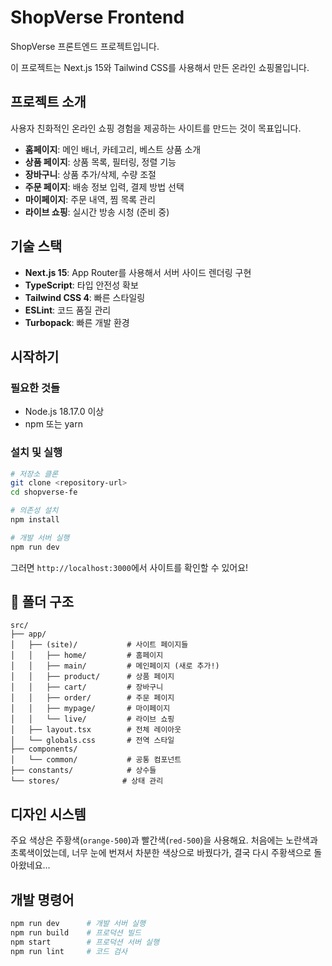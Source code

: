 # ShopVerse Frontend

ShopVerse 프론트엔드 프로젝트입니다. 

이 프로젝트는 Next.js 15와 Tailwind CSS를 사용해서 만든 온라인 쇼핑몰입니다.

## 프로젝트 소개

사용자 친화적인 온라인 쇼핑 경험을 제공하는 사이트를 만드는 것이 목표입니다.

- **홈페이지**: 메인 배너, 카테고리, 베스트 상품 소개
- **상품 페이지**: 상품 목록, 필터링, 정렬 기능
- **장바구니**: 상품 추가/삭제, 수량 조절
- **주문 페이지**: 배송 정보 입력, 결제 방법 선택
- **마이페이지**: 주문 내역, 찜 목록 관리
- **라이브 쇼핑**: 실시간 방송 시청 (준비 중)

## 기술 스택

- **Next.js 15**: App Router를 사용해서 서버 사이드 렌더링 구현
- **TypeScript**: 타입 안전성 확보
- **Tailwind CSS 4**: 빠른 스타일링
- **ESLint**: 코드 품질 관리
- **Turbopack**: 빠른 개발 환경

## 시작하기

### 필요한 것들
- Node.js 18.17.0 이상
- npm 또는 yarn

### 설치 및 실행

```bash
# 저장소 클론
git clone <repository-url>
cd shopverse-fe

# 의존성 설치
npm install

# 개발 서버 실행
npm run dev
```

그러면 `http://localhost:3000`에서 사이트를 확인할 수 있어요!

## 📁 폴더 구조

```
src/
├── app/
│   ├── (site)/           # 사이트 페이지들
│   │   ├── home/         # 홈페이지
│   │   ├── main/         # 메인페이지 (새로 추가!)
│   │   ├── product/      # 상품 페이지
│   │   ├── cart/         # 장바구니
│   │   ├── order/        # 주문 페이지
│   │   ├── mypage/       # 마이페이지
│   │   └── live/         # 라이브 쇼핑
│   ├── layout.tsx        # 전체 레이아웃
│   └── globals.css       # 전역 스타일
├── components/
│   └── common/           # 공통 컴포넌트
├── constants/            # 상수들
└── stores/              # 상태 관리
```

## 디자인 시스템

주요 색상은 주황색(`orange-500`)과 빨간색(`red-500`)을 사용해요. 처음에는 노란색과 초록색이었는데, 너무 눈에 번져서 차분한 색상으로 바꿨다가, 결국 다시 주황색으로 돌아왔네요...

## 개발 명령어

```bash
npm run dev      # 개발 서버 실행
npm run build    # 프로덕션 빌드
npm start        # 프로덕션 서버 실행
npm run lint     # 코드 검사
```
